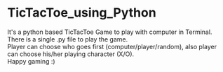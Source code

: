 # TicTacToe_using_Python

It's a python based TicTacToe Game to play with computer in Terminal. <br>
There is a single .py file to play the game. <br>
Player can choose who goes first (computer/player/random), also player can choose his/her playing character (X/O). <br>
Happy gaming :)
